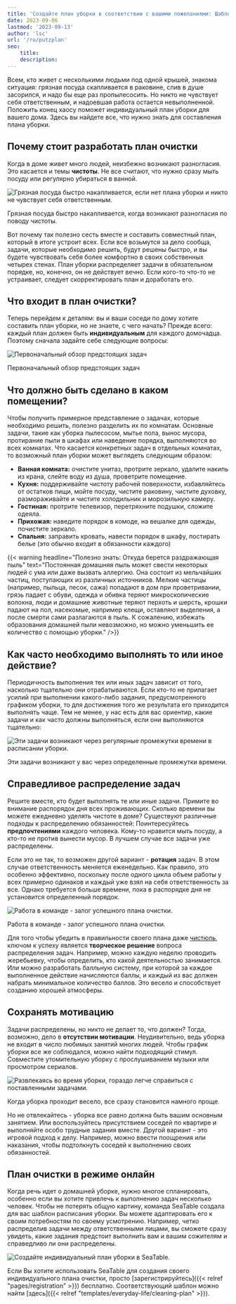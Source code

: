 ```yaml
---
title: 'Создайте план уборки в соответствии с вашими пожеланиями: Шаблон и советы'
date: 2023-09-06
lastmod: '2023-09-13'
author: 'lsc'
url: '/ru/putzplan'
seo:
    title:
    description:
---
```


Всем, кто живет с несколькими людьми под одной крышей, знакома ситуация: грязная посуда скапливается в раковине, слив в душе засорился, и надо бы еще раз пропылесосить. Но никто не чувствует себя ответственным, и надоевшая работа остается невыполненной. Положить конец хаосу поможет индивидуальный план уборки для вашего дома. Здесь вы найдете все, что нужно знать для составления плана уборки.

## Почему стоит разработать план очистки

Когда в доме живет много людей, неизбежно возникают разногласия. Это касается и темы **чистоты**. Не все считают, что нужно сразу мыть посуду или регулярно убираться в ванной.

![Грязная посуда быстро накапливается, если нет плана уборки и никто не чувствует себя ответственным.](nathan-dumlao-m0ucB-06v7k-unsplash-1-e1693817126757-711x533.jpg)

Грязная посуда быстро накапливается, когда возникают разногласия по поводу чистоты.

Вот почему так полезно сесть вместе и составить совместный план, который в итоге устроит всех. Если все возьмутся за дело сообща, задачи, которые необходимо решить, будут решены быстро, и вы будете чувствовать себя более комфортно в своих собственных четырех стенах. План уборки распределяет задачи в обязательном порядке, но, конечно, он не действует вечно. Если кого-то что-то не устраивает, следует скорректировать план и доработать его.

## Что входит в план очистки?

Теперь перейдем к деталям: вы и ваши соседи по дому хотите составить план уборки, но не знаете, с чего начать? Прежде всего: каждый план должен быть **индивидуальным** для каждого домочадца. Поэтому сначала задайте себе следующие вопросы:

![Первоначальный обзор предстоящих задач](Putzplan-1-711x711.png)

Первоначальный обзор предстоящих задач

## Что должно быть сделано в каком помещении?

Чтобы получить примерное представление о задачах, которые необходимо решить, полезно разделить их по комнатам. Основные задачи, такие как уборка пылесосом, мытье пола, вынос мусора, протирание пыли в шкафах или наведение порядка, выполняются во всех комнатах. Что касается конкретных задач в отдельных комнатах, то возможный план уборки может выглядеть следующим образом:

- **Ванная комната:** очистите унитаз, протрите зеркало, удалите накипь из крана, слейте воду из душа, проветрите помещение.
- **Кухня:** поддерживайте чистоту рабочей поверхности, избавляйтесь от остатков пищи, мойте посуду, чистите раковину, чистите духовку, размораживайте и чистите холодильник и морозильную камеру.
- **Гостиная:** протрите телевизор, перетряхните подушки, сложите одеяла.
- **Прихожая:** наведите порядок в комоде, на вешалке для одежды, почистите зеркало.
- **Спальня:** заправить кровать, навести порядок в шкафу, постирать белье (это обычно входит в обязанности каждого)

{{< warning headline="Полезно знать: Откуда берется раздражающая пыль" text="Постоянная домашняя пыль может свести некоторых людей с ума или даже вызвать аллергию. Она состоит из мельчайших частиц, поступающих из различных источников. Мелкие частицы (например, пыльца, песок, сажа) попадают в дом при проветривании, грязь падает с обуви, одежда и обивка теряют микроскопические волокна, люди и домашние животные теряют перхоть и шерсть, крошки падают на пол, насекомые, например клещи, оставляют выделения, а после смерти сами разлагаются в пыль. К сожалению, избежать образования домашней пыли невозможно, но можно уменьшить ее количество с помощью уборки." />}}

## Как часто необходимо выполнять то или иное действие?

Периодичность выполнения тех или иных задач зависит от того, насколько тщательно они отрабатываются. Если кто-то не прилагает усилий при выполнении какого-либо задания, предусмотренного графиком уборки, то для достижения того же результата его приходится выполнять чаще. Тем не менее, у нас есть для вас ориентир, какие задачи и как часто должны выполняться, если они выполняются тщательно:

![Эти задачи возникают через регулярные промежутки времени в расписании уборки.](Haeufigkeit-der-Taetigkeiten-fuer-den-Putzplan-711x711.png)

Эти задачи возникают у вас через определенные промежутки времени.

## Справедливое распределение задач

Решите вместе, кто будет выполнять те или иные задачи. Примите во внимание распорядок дня всех проживающих. Сколько времени вы можете ежедневно уделять чистоте в доме? Существуют различные подходы к распределению обязанностей: Поинтересуйтесь **предпочтениями** каждого человека. Кому-то нравится мыть посуду, а кто-то не против вынести мусор. В лучшем случае все задачи уже распределены.

Если это не так, то возможен другой вариант - **ротация** задач. В этом случае ответственность меняется еженедельно. Как правило, это особенно эффективно, поскольку после одного цикла объем работы у всех примерно одинаков и каждый уже взял на себя ответственность за все. Однако требуется больше времени, пока в распорядке дня не установится определенный порядок.

![Работа в команде - залог успешного плана очистки.](pexels-pavel-danilyuk-8763139-1-scaled-e1693817422843-711x498.jpg)

Работа в команде - залог успешного плана очистки.

Для того чтобы убедить в правильности своего плана даже [чистюль](https://www.stuttgarter-zeitung.de/inhalt.putztipps-fuer-faule-mhsd.c745ba0a-445a-4ced-962a-27efccd135af.html), ключом к успеху является **творческое решение** вопроса распределения задач. Например, можно каждую неделю проводить жеребьевку, чтобы определить, кто какой деятельностью занимается. Или можно разработать балльную систему, при которой за каждое выполненное действие начисляются баллы, и каждый из вас должен набрать минимальное количество баллов. Это весело и способствует созданию хорошей атмосферы.

## Сохранять мотивацию

Задачи распределены, но никто не делает то, что должен? Тогда, возможно, дело в **отсутствии мотивации**. Неудивительно, ведь уборка не входит в число любимых занятий многих людей. Чтобы график уборки все же соблюдался, можно найти подходящий стимул. Совместите утомительную уборку с прослушиванием музыки или просмотром сериалов.

![Развлекаясь во время уборки, гораздо легче справиться с поставленными задачами.](pexels-rdne-stock-project-5591970-1-711x474.jpg)

Когда уборка проходит весело, все сразу становится намного проще.

Но не отвлекайтесь - уборка все равно должна быть вашим основным занятием. Или воспользуйтесь присутствием соседей по квартире и выполняйте особо трудные задания вместе. Другой вариант - это игровой подход к делу. Например, можно ввести поощрения или наказания, чтобы подтолкнуть соседей к выполнению своих обязанностей.

## План очистки в режиме онлайн

Когда речь идет о домашней уборке, нужно многое спланировать, особенно если вы хотите привлечь к выполнению задач несколько человек. Чтобы не потерять общую картину, команда SeaTable создала для вас шаблон расписания уборки. Вы можете адаптировать его к своим потребностям по своему усмотрению. Например, четко распределив задачи между ответственными лицами, вы сможете сразу увидеть, какие задания предстоит выполнить вам и вашим сожителям и справедливо ли они распределены.

![Создайте индивидуальный план уборки в SeaTable.](Putzplan.png)

Если Вы хотите использовать SeaTable для создания своего индивидуального плана очистки, просто [зарегистрируйтесь]({{< relref "pages/registration" >}}) бесплатно. Соответствующий шаблон можно найти [здесь]({{< relref "templates/everyday-life/cleaning-plan" >}}).
